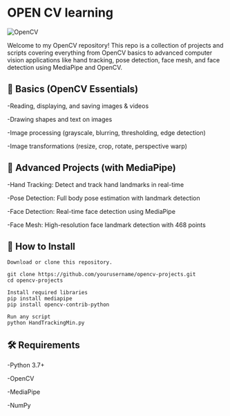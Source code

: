
# OPEN CV learning 

![OpenCV](https://img.shields.io/badge/opencv-%23white.svg?style=for-the-badge&logo=opencv&logoColor=white)


Welcome to my OpenCV repository! This repo is a collection of projects and scripts covering everything from OpenCV basics to advanced computer vision applications like hand tracking, pose detection, face mesh, and face detection using MediaPipe and OpenCV.

## 🔰 Basics (OpenCV Essentials)

-Reading, displaying, and saving images & videos

-Drawing shapes and text on images

-Image processing (grayscale, blurring, thresholding, edge detection)

-Image transformations (resize, crop, rotate, perspective warp)

## 🧠 Advanced Projects (with MediaPipe)

-Hand Tracking: Detect and track hand landmarks in real-time

-Pose Detection: Full body pose estimation with landmark detection

-Face Detection: Real-time face detection using MediaPipe

-Face Mesh: High-resolution face landmark detection with 468 points



## 🚀 How to Install


```
Download or clone this repository.

git clone https://github.com/yourusername/opencv-projects.git
cd opencv-projects

Install required libraries
pip install mediapipe
pip install opencv-contrib-python

Run any script
python HandTrackingMin.py

```


## 🛠 Requirements

-Python 3.7+

-OpenCV

-MediaPipe

-NumPy

